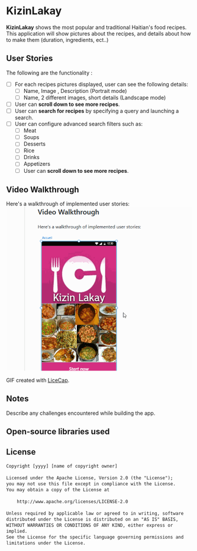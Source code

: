 # KizinLakay
**KizinLakay** shows the most popular and traditional Haitian's food recipes. This application will show pictures about the recipes, and details about how to make them (duration, ingredients, ect..)

## User Stories

The following are the functionality :

* [ ] For each recipes pictures displayed, user can see the following details:
  * [ ] Name, Image , Description  (Portrait mode)
  * [ ] Name, 2 different images, short details (Landscape mode)
* [ ] User can **scroll down to see more recipes**. 
* [ ] User can **search for recipes** by specifying a query and launching a search. 
* [ ] User can configure advanced search filters such as:
  * [ ] Meat
  * [ ] Soups
  * [ ] Desserts
  * [ ] Rice
  * [ ] Drinks
  * [ ] Appetizers
  * [ ] User can **scroll down to see more recipes**. 
  
 ## Video Walkthrough

Here's a walkthrough of implemented user stories:
<img src='https://github.com/TeamKizinLakay/KizinLakay/blob/master/KizinLakay.gif' title='Video Walkthrough' width='' alt='Video Walkthrough' />

GIF created with [LiceCap](http://www.cockos.com/licecap/).

## Notes

Describe any challenges encountered while building the app.

## Open-source libraries used 
## License

    Copyright [yyyy] [name of copyright owner]

    Licensed under the Apache License, Version 2.0 (the "License");
    you may not use this file except in compliance with the License.
    You may obtain a copy of the License at

        http://www.apache.org/licenses/LICENSE-2.0

    Unless required by applicable law or agreed to in writing, software
    distributed under the License is distributed on an "AS IS" BASIS,
    WITHOUT WARRANTIES OR CONDITIONS OF ANY KIND, either express or implied.
    See the License for the specific language governing permissions and
    limitations under the License.
